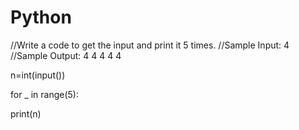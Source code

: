 # Python
//Write a code to get the input and print it 5 times.
//Sample Input:
4
//Sample Output:
4
4
4
4
4

n=int(input()) 

for _ in range(5):

 print(n)
